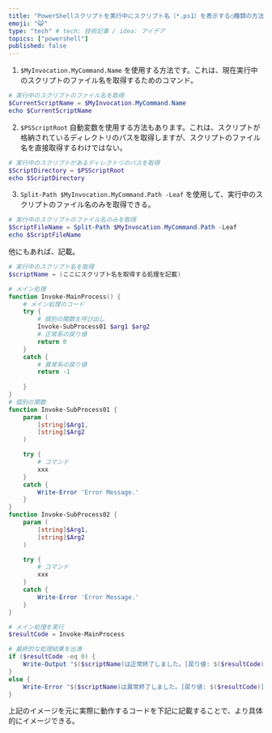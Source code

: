 ```yaml
---
title: "PowerShellスクリプトを実行中にスクリプト名（*.ps1）を表示する◯種類の方法"
emoji: "😺"
type: "tech" # tech: 技術記事 / idea: アイデア
topics: ["powershell"]
published: false
---
```


1. `$MyInvocation.MyCommand.Name` を使用する方法です。これは、現在実行中のスクリプトのファイル名を取得するためのコマンド。

```powershell
# 実行中のスクリプトのファイル名を取得
$CurrentScriptName = $MyInvocation.MyCommand.Name
echo $CurrentScriptName
```

2. `$PSScriptRoot` 自動変数を使用する方法もあります。これは、スクリプトが格納されているディレクトリのパスを取得しますが、スクリプトのファイル名を直接取得するわけではない。

```powershell
# 実行中のスクリプトがあるディレクトリのパスを取得
$ScriptDirectory = $PSScriptRoot
echo $ScriptDirectory
```

3. `Split-Path $MyInvocation.MyCommand.Path -Leaf` を使用して、実行中のスクリプトのファイル名のみを取得できる。

```powershell
# 実行中のスクリプトのファイル名のみを取得
$ScriptFileName = Split-Path $MyInvocation.MyCommand.Path -Leaf
echo $ScriptFileName
```

他にもあれば、記載。

```powershell:xxx.ps1
# 実行中のスクリプト名を取得
$scriptName = (ここにスクリプト名を取得する処理を記載)

# メイン処理
function Invoke-MainProcess() {
    # メイン処理のコード
    try {
        # 個別の関数を呼び出し
        Invoke-SubProcess01 $arg1 $arg2
        # 正常系の戻り値
        return 0
    }
    catch {
        # 異常系の戻り値
        return -1
        
    }
}
# 個別の関数
function Invoke-SubProcess01 {
    param (
        [string]$Arg1,
        [string]$Arg2
    )

    try {
        # コマンド
        xxx
    }
    catch {
        Write-Error 'Error Message.'
    }
}
function Invoke-SubProcess02 {
    param (
        [string]$Arg1,
        [string]$Arg2
    )

    try {
        # コマンド
        xxx
    }
    catch {
        Write-Error 'Error Message.'
    }
}

# メイン処理を実行
$resultCode = Invoke-MainProcess

# 最終的な処理結果を出漁
if ($resultCode -eq 0) {
    Write-Output "$($scriptName)は正常終了しました。[戻り値: $($resultCode)]"
}
else {
    Write-Error "$($scriptName)は異常終了しました。[戻り値: $($resultCode)]"
}
```

上記のイメージを元に実際に動作するコードを下記に記載することで、より具体的にイメージできる。
